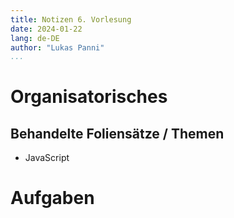 ```yaml
---
title: Notizen 6. Vorlesung
date: 2024-01-22
lang: de-DE
author: "Lukas Panni"
...
```


# Organisatorisches

## Behandelte Foliensätze / Themen

- JavaScript

# Aufgaben

